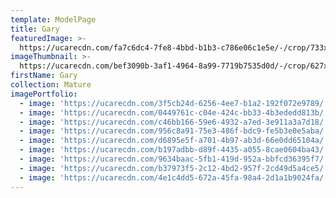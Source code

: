 ```yaml
---
template: ModelPage
title: Gary
featuredImage: >-
  https://ucarecdn.com/fa7c6dc4-7fe8-4bbd-b1b3-c786e06c1e5e/-/crop/733x429/0,79/-/preview/
imageThumbnail: >-
  https://ucarecdn.com/bef3090b-3af1-4964-8a99-7719b7535d0d/-/crop/627x945/53,23/-/preview/
firstName: Gary
collection: Mature
imagePortfolio:
  - image: 'https://ucarecdn.com/3f5cb24d-6256-4ee7-b1a2-192f072e9789/'
  - image: 'https://ucarecdn.com/0449761c-c04e-424c-bb33-4b3ededd813b/'
  - image: 'https://ucarecdn.com/c46bb166-59e6-4932-a7ed-3e911a3a7d18/'
  - image: 'https://ucarecdn.com/956c8a91-75e3-486f-bdc9-fe5b3e0e5aba/'
  - image: 'https://ucarecdn.com/d6895e5f-a701-4b97-ab3d-66e0dd65104a/'
  - image: 'https://ucarecdn.com/b197adbb-d89f-4435-a055-8cae0604ba43/'
  - image: 'https://ucarecdn.com/9634baac-5fb1-419d-952a-bbfcd36395f7/'
  - image: 'https://ucarecdn.com/b37973f5-2c12-4bd2-957f-2cd49d5a4ce5/'
  - image: 'https://ucarecdn.com/4e1c4dd5-672a-45fa-98a4-2d1a1b9024fa/'
---
```


